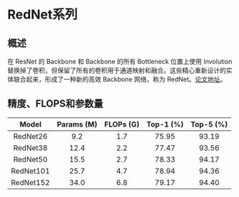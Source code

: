 # RedNet系列

## 概述

在 ResNet 的 Backbone 和 Backbone 的所有 Bottleneck 位置上使用 Involution 替换掉了卷积，但保留了所有的卷积用于通道映射和融合。这些精心重新设计的实体联合起来，形成了一种新的高效 Backbone 网络，称为 RedNet。[论文地址](https://arxiv.org/abs/2103.06255)。


## 精度、FLOPS和参数量

|         Model         | Params (M) | FLOPs (G) | Top-1 (%) | Top-5 (%) |
|:---------------------:|:----------:|:---------:|:---------:|:---------:|
| RedNet26             |  9.2       | 1.7       | 75.95     | 93.19     |
| RedNet38            | 12.4       | 2.2       | 77.47     | 93.56     |
| RedNet50             | 15.5       | 2.7       | 78.33     | 94.17     |
| RedNet101           | 25.7       | 4.7       | 78.94     | 94.36     |
| RedNet152           | 34.0       | 6.8       | 79.17     | 94.40     |